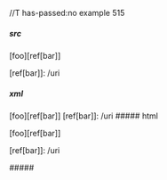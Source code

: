 //T has-passed:no
example 515
##### src
[foo][ref[bar]]

[ref[bar]]: /uri
##### xml
<?xml version="1.0" encoding="UTF-8"?>
<!DOCTYPE document SYSTEM "CommonMark.dtd">
<document xmlns="http://commonmark.org/xml/1.0">
  <paragraph>
    <text>[foo][ref[bar]]</text>
  </paragraph>
  <paragraph>
    <text>[ref[bar]]: /uri</text>
  </paragraph>
</document>
##### html
<p>[foo][ref[bar]]</p>
<p>[ref[bar]]: /uri</p>
#####
